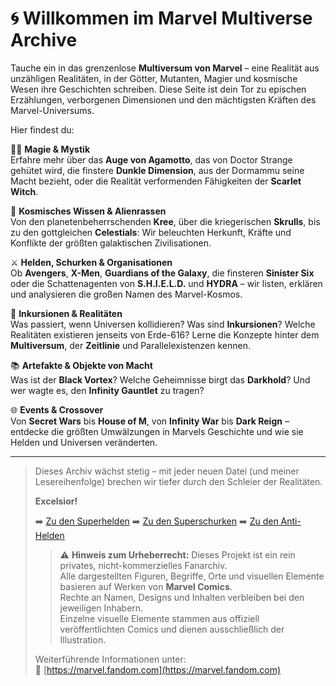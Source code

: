 # 🌀 Willkommen im Marvel Multiverse Archive

Tauche ein in das grenzenlose **Multiversum von Marvel** – eine Realität aus unzähligen Realitäten, in der Götter, Mutanten, Magier und kosmische Wesen ihre Geschichten schreiben. Diese Seite ist dein Tor zu epischen Erzählungen, verborgenen Dimensionen und den mächtigsten Kräften des Marvel-Universums.

Hier findest du:

🧙‍♂️ **Magie & Mystik**  
Erfahre mehr über das **Auge von Agamotto**, das von Doctor Strange gehütet wird, die finstere **Dunkle Dimension**, aus der Dormammu seine Macht bezieht, oder die Realität verformenden Fähigkeiten der **Scarlet Witch**.

🌌 **Kosmisches Wissen & Alienrassen**  
Von den planetenbeherrschenden **Kree**, über die kriegerischen **Skrulls**, bis zu den gottgleichen **Celestials**: Wir beleuchten Herkunft, Kräfte und Konflikte der größten galaktischen Zivilisationen.

⚔️ **Helden, Schurken & Organisationen**  
Ob **Avengers**, **X-Men**, **Guardians of the Galaxy**, die finsteren **Sinister Six** oder die Schattenagenten von **S.H.I.E.L.D.** und **HYDRA** – wir listen, erklären und analysieren die großen Namen des Marvel-Kosmos.

🌠 **Inkursionen & Realitäten**  
Was passiert, wenn Universen kollidieren? Was sind **Inkursionen**? Welche Realitäten existieren jenseits von Erde-616? Lerne die Konzepte hinter dem **Multiversum**, der **Zeitlinie** und Parallelexistenzen kennen.

📚 **Artefakte & Objekte von Macht**  
Was ist der **Black Vortex**? Welche Geheimnisse birgt das **Darkhold**? Und wer wagte es, den **Infinity Gauntlet** zu tragen?

🌐 **Events & Crossover**  
Von **Secret Wars** bis **House of M**, von **Infinity War** bis **Dark Reign** – entdecke die größten Umwälzungen in Marvels Geschichte und wie sie Helden und Universen veränderten.

---

> Dieses Archiv wächst stetig – mit jeder neuen Datei (und meiner Lesereihenfolge) brechen wir tiefer durch den Schleier der Realitäten.
>
> **Excelsior!**
>
> ➡️ [Zu den Superhelden](helden/index.md)
> ➡️ [Zu den Superschurken](schurken/index.md)
> ➡️ [Zu den Anti-Helden](antihelden/)
>
> > ⚠️ **Hinweis zum Urheberrecht:**
> Dieses Projekt ist ein rein privates, nicht-kommerzielles Fanarchiv.  
> Alle dargestellten Figuren, Begriffe, Orte und visuellen Elemente basieren auf Werken von **Marvel Comics**.  
> Rechte an Namen, Designs und Inhalten verbleiben bei den jeweiligen Inhabern.  
> Einzelne visuelle Elemente stammen aus offiziell veröffentlichten Comics und dienen ausschließlich der Illustration.  
> 
> Weiterführende Informationen unter:  
> 🔗 [https://marvel.fandom.com](https://marvel.fandom.com)
